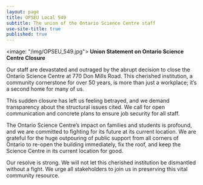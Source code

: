 ```yaml
---
layout: page
title: OPSEU Local 549
subtitle: The union of the Ontario Science Centre staff
use-site-title: true
published: true
---
```

<image: "/img/OPSEU_549.jpg">
**Union Statement on Ontario Science Centre Closure**

Our staff are devastated and outraged by the abrupt decision to close the Ontario Science Centre at 770 Don Mills Road. This cherished institution, a community cornerstone for over 50 years, is more than just a workplace; it’s a second home for many of us. 

This sudden closure has left us feeling betrayed, and we demand transparency about the structural issues cited. We call for open communication and concrete plans to ensure job security for all staff. 

The Ontario Science Centre’s impact on families and students is profound, and we are committed to fighting for its future at its current location. We are grateful for the huge outpouring of public support from all corners of Ontario to re-open the building immediately, fix the roof, and keep the Science Centre in its current location for good.

Our resolve is strong. We will not let this cherished institution be dismantled without a fight. We urge all stakeholders to join us in preserving this vital community resource.


<!--stackedit_data:
eyJoaXN0b3J5IjpbMTY4MDE4Nzg4Nl19
-->
